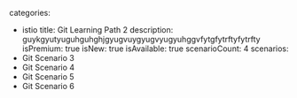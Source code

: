 categories:
  - istio
title: Git Learning Path 2
description: guykgyutyuguhguhghjgyugvuygyugvyugyuhggvfytgfytrftyfytrfty
isPremium: true
isNew: true
isAvailable: true
scenarioCount: 4
scenarios: 
  - Git Scenario 3
  - Git Scenario 4
  - Git Scenario 5
  - Git Scenario 6